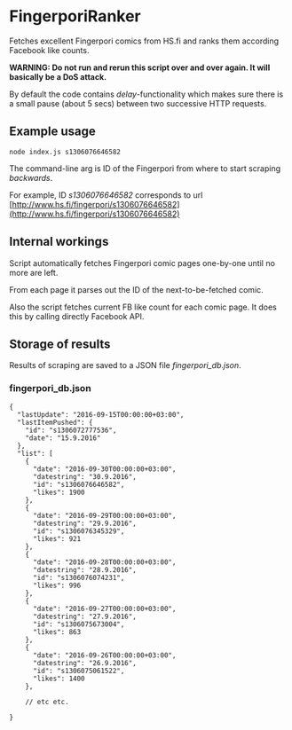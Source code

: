 # FingerporiRanker

Fetches excellent Fingerpori comics from HS.fi and ranks them according Facebook like counts.

**WARNING: Do not run and rerun this script over and over again. It will basically be a DoS attack.** 

By default the code contains *delay*-functionality which makes sure there is a small pause (about 5 secs) between two successive HTTP requests.

## Example usage

```
node index.js s1306076646582
```

The command-line arg is ID of the Fingerpori from where to start scraping *backwards*. 

For example, ID *s1306076646582* corresponds to url [http://www.hs.fi/fingerpori/s1306076646582](http://www.hs.fi/fingerpori/s1306076646582)

## Internal workings

Script automatically fetches Fingerpori comic pages one-by-one until no more are left. 

From each page it parses out the ID of the next-to-be-fetched comic. 

Also the script fetches current FB like count for each comic page. It does this by calling directly Facebook API.

## Storage of results

Results of scraping are saved to a JSON file *fingerpori_db.json*.

### fingerpori_db.json

```
{
  "lastUpdate": "2016-09-15T00:00:00+03:00",
  "lastItemPushed": {
    "id": "s1306072777536",
    "date": "15.9.2016"
  },
  "list": [
    {
      "date": "2016-09-30T00:00:00+03:00",
      "datestring": "30.9.2016",
      "id": "s1306076646582",
      "likes": 1900
    },
    {
      "date": "2016-09-29T00:00:00+03:00",
      "datestring": "29.9.2016",
      "id": "s1306076345329",
      "likes": 921
    },
    {
      "date": "2016-09-28T00:00:00+03:00",
      "datestring": "28.9.2016",
      "id": "s1306076074231",
      "likes": 996
    },
    {
      "date": "2016-09-27T00:00:00+03:00",
      "datestring": "27.9.2016",
      "id": "s1306075673004",
      "likes": 863
    },
    {
      "date": "2016-09-26T00:00:00+03:00",
      "datestring": "26.9.2016",
      "id": "s1306075061522",
      "likes": 1400
    },
    
    // etc etc.
    
}

```


